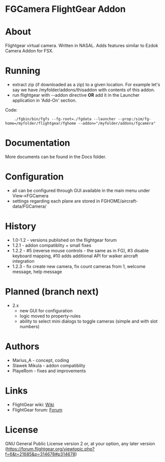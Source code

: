 FGCamera FlightGear Addon
=========================

# About

Flightgear virtual camera. Written in NASAL. Adds features similar to Ezdok Camera Addon for FSX.

# Running

- extract zip (if downloaded as a zip) to a given location. For example let's
  say we have /myfolder/addons/thisaddon with contents of this addon.
- run flightgear with --addon directive **OR** add it in the Launcher application
  in 'Add-On' section.

Code:
```
    ./fgbin/bin/fgfs --fg-root=./fgdata --launcher --prop:/sim/fg-home=/myfolder/flightgear/fghome --addon="/myfolder/addons/fgcamera"
```

# Documentation

More documents can be found in the Docs folder.

# Configuration

- all can be configured through GUI available in the main menu under View->FGCamera
- settings regarding each plane are stored in FGHOME/aircraft-data/FGCamera/<plane name>

# History

- 1.0-1.2 - versions published on the flightgear forum
- 1.2.1 - addon compatiblity + small fixes
- 1.2.2 - #5 (reverse mouse controls - the same as in FG), #3 disable <space> keyboard mapping, #10 adds additional API for walker aircraft integration
- 1.2.3 - fix create new camera, fix count cameras from 1, welcome message, help message

# Planned (branch next)

- 2.x
  - new GUI for configuration
  - logic moved to property-rules
  - ability to select mini dialogs to toggle cameras (simple and with slot numbers)

# Authors

- Marius_A - concept, coding
- Slawek Mikula - addon compatiblity
- PlayeRom - fixes and improvements

# Links

- FlightGear wiki: [Wiki](http://wiki.flightgear.org/FGCamera)
- FlightGear forum: [Forum](https://forum.flightgear.org/viewtopic.php?f=6&t=21685)

# License

GNU General Public License version 2 or, at your option, any later version
(https://forum.flightgear.org/viewtopic.php?f=6&t=21685&p=314678#p314678)
